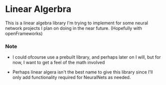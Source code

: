 # Linear Algerbra
This is a linear algebra library I'm trying to implement for some 
neural network projects I plan on doing in the near future. (Hopefully 
with openFrameworks)

### Note
* I could ofcourse use a prebuilt library, and perhaps later on I will, but 
for now, I want to get a feel of the math involved

* Perhaps linear algera isn't the best name to give this library since I'll only 
add functionality required for NeuralNets as needed.
